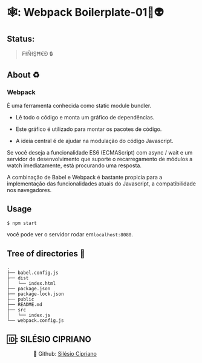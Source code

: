 

# :spider_web:: Webpack Boilerplate-01:rocket::alien:

  

## Status:

  

> ₣ƗŇƗŞĦ€Đ :lock:

  

## About :recycle:

### Webpack

É uma ferramenta conhecida como static module bundler.

  

- Lê todo o código e monta um gráfico de dependências.

- Este gráfico é utilizado para montar os pacotes de código.

- A ideia central é de ajudar na modulação do código Javascript.

Se você deseja a funcionalidade ES6 (ECMAScript) com async / wait e um servidor de desenvolvimento que suporte o recarregamento de módulos a watch imediatamente, está procurando uma resposta.

  

  

A combinação de Babel e Webpack é bastante propicia para a implementação das funcionalidades atuais do Javascript, a compatibilidade nos navegadores.

 ## Usage
 ```bash
 $ npm start
 ```
você pode ver o servidor rodar em`localhost:8080`.
  



  

## Tree of directories :tanabata_tree:

```
.
├── babel.config.js
├── dist
│   └── index.html
├── package.json
├── package-lock.json
├── public
├── README.md
├── src
│   └── index.js
└── webpack.config.js

```


## :id:: **SILÉSIO CIPRIANO**

  

&emsp;&emsp;&emsp;&emsp;&emsp;:diamond_shape_with_a_dot_inside: Github: [Silésio Cipriano](https://github.com/Silesio-Cipriano)

